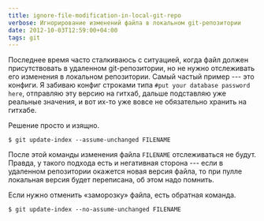 ```yaml
---
title: ignore-file-modification-in-local-git-repo
verbose: Игнорирование изменений файла в локальном git-репозитории
date: 2012-10-03T12:59:00+04:00
tags: git
---
```


Последнее время часто сталкиваюсь с ситуацией, когда файл должен присутствовать в удаленном git-репозитории, но не нужно отслеживать его изменения в локальном репозитории. Самый частый пример --- это конфиги. Я забиваю конфиг строками типа `#put your database password here`, отправляю эту версию на гитхаб, дальше подставляю уже реальные значения, и вот их-то уже вовсе не обязательно хранить на гитхабе.

Решение просто и изящно.

~~~text
$ git update-index --assume-unchanged FILENAME
~~~

После этой команды изменения файла `FILENAME` отслеживаться не будут. Правда, у такого подхода есть и негативная сторона --- если в удаленном репозитории окажется новая версия файла, то при пулле локальная версия будет переписана, об этом надо помнить.

Если нужно отменить «заморозку» файла, есть обратная команда. 

~~~text
$ git update-index --no-assume-unchanged FILENAME
~~~
